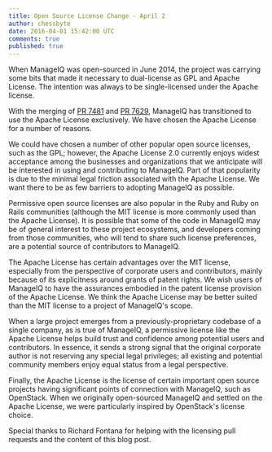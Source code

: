 ```yaml
---
title: Open Source License Change - April 2
author: chessbyte
date: 2016-04-01 15:42:00 UTC
comments: true
published: true
---
```


When ManageIQ was open-sourced in June 2014, the project was carrying some bits that made it necessary to dual-license as GPL and Apache License.  The intention was always to be single-licensed under the Apache license.

With the merging of [PR 7481](https://github.com/ManageIQ/manageiq/pull/7481) and [PR 7629](https://github.com/ManageIQ/manageiq/pull/7629), ManageIQ has transitioned to use the Apache License exclusively.  We have chosen the Apache License for a number of reasons.

We could have chosen a number of other popular open source licenses, such as the GPL; however, the Apache License 2.0 currently enjoys widest acceptance among the businesses and organizations that we anticipate will be interested in using and contributing to ManageIQ.  Part of that popularity is due to the minimal legal friction associated with the Apache License.  We want there to be as few barriers to adopting ManageIQ as possible.

Permissive open source licenses are also popular in the Ruby and Ruby on Rails communities (although the MIT license is more commonly used than the Apache License).  It is possible that some of the code in ManageIQ may be of general interest to these project ecosystems, and developers coming from those communities, who will tend to share such license preferences, are a potential source of contributors to ManageIQ.

The Apache License has certain advantages over the MIT license, especially from the perspective of corporate users and contributors, mainly because of its explicitness around grants of patent rights.  We wish users of ManageIQ to have the assurances embodied in the patent license provision of the Apache License.  We think the Apache License may be better suited than the MIT license to a project of ManageIQ's scope.

When a large project emerges from a previously-proprietary codebase of a single company, as is true of ManageIQ, a permissive license like the Apache License helps build trust and confidence among potential users and contributors.  In essence, it sends a strong signal that the original corporate author is not reserving any special legal privileges; all existing and potential community members enjoy equal status from a legal perspective.

Finally, the Apache License is the license of certain important open source projects having significant points of connection with ManageIQ, such as OpenStack.  When we originally open-sourced ManageIQ and settled on the Apache License, we were particularly inspired by OpenStack's license choice.

Special thanks to Richard Fontana for helping with the licensing pull requests and the content of this blog post.
